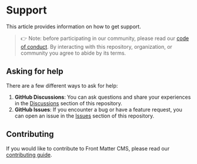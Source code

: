 # Support

This article provides information on how to get support.

> 👉 Note: before participating in our community, please read our [code of conduct](./CODE_OF_CONDUCT.md). By interacting with this repository, organization, or community you agree to abide by its terms.

## Asking for help

There are a few different ways to ask for help:

1. **GitHub Discussions**: You can ask questions and share your experiences in the [Discussions](https://github.com/thedaviddias/vscode-llms-txt/discussions) section of this repository.
2. **GitHub Issues**: If you encounter a bug or have a feature request, you can open an issue in the [Issues](https://github.com/thedaviddias/vscode-llms-txt/issues) section of this repository.

## Contributing

If you would like to contribute to Front Matter CMS, please read our [contributing guide](./CONTRIBUTING.md).

